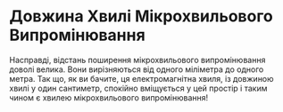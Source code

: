 # Довжина Хвилі Мікрохвильового Випромінювання

Насправді, відстань поширення мікрохвильового випромінювання доволі велика. Вони
вирізняються від одного міліметра до одного метра. Так що, як ви бачите, ця
електромагнітна хвиля, із довжиною хвилі у один сантиметр, спокійно вміщується у
цей простір і таким чином є хвилею мікрохвильового випромінювання!
